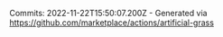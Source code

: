 Commits: 2022-11-22T15:50:07.200Z - Generated via https://github.com/marketplace/actions/artificial-grass
<br>
